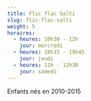 ```yaml
---
title: Flic flac Salti
slug: flic-flac-salti
weight: 5
horaires:
  - heures: 10h30 - 12h
    jour: mercredi
  - heures: 18h15 - 19h45
    jour: jeudi
  - heures: 11h - 12h30
    jour: samedi
---
```

Enfants nés en 2010-2015
